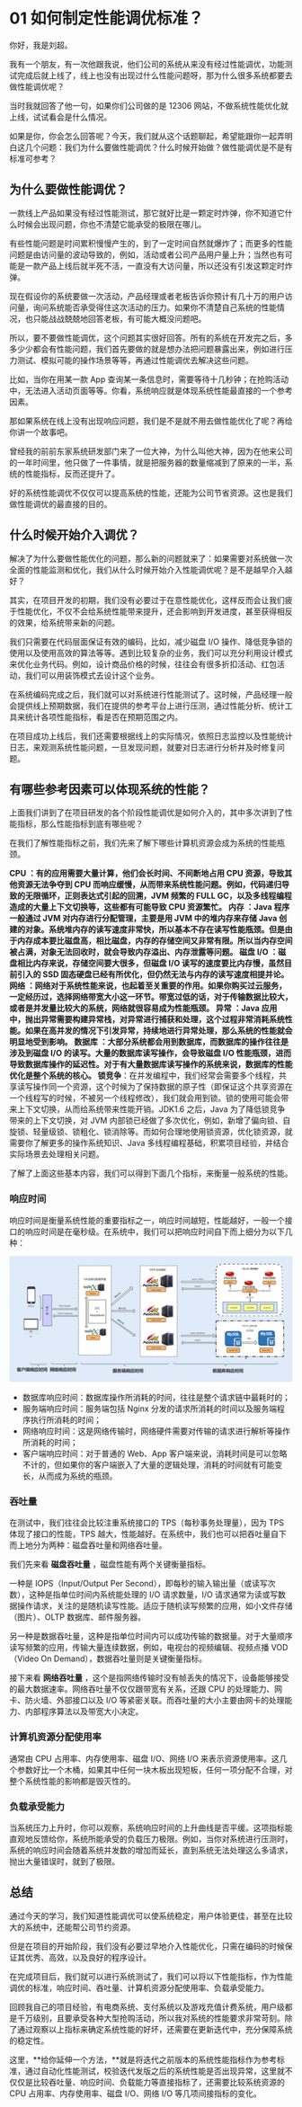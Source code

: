 # 01 如何制定性能调优标准？

你好，我是刘超。

我有一个朋友，有一次他跟我说，他们公司的系统从来没有经过性能调优，功能测试完成后就上线了，线上也没有出现过什么性能问题呀，那为什么很多系统都要去做性能调优呢？

当时我就回答了他一句，如果你们公司做的是 12306 网站，不做系统性能优化就上线，试试看会是什么情况。

如果是你，你会怎么回答呢？今天，我们就从这个话题聊起，希望能跟你一起弄明白这几个问题：我们为什么要做性能调优？什么时候开始做？做性能调优是不是有标准可参考？

## 为什么要做性能调优？

一款线上产品如果没有经过性能测试，那它就好比是一颗定时炸弹，你不知道它什么时候会出现问题，你也不清楚它能承受的极限在哪儿。

有些性能问题是时间累积慢慢产生的，到了一定时间自然就爆炸了；而更多的性能问题是由访问量的波动导致的，例如，活动或者公司产品用户量上升；当然也有可能是一款产品上线后就半死不活，一直没有大访问量，所以还没有引发这颗定时炸弹。

现在假设你的系统要做一次活动，产品经理或者老板告诉你预计有几十万的用户访问量，询问系统能否承受得住这次活动的压力。如果你不清楚自己系统的性能情况，也只能战战兢兢地回答老板，有可能大概没问题吧。

所以，要不要做性能调优，这个问题其实很好回答。所有的系统在开发完之后，多多少少都会有性能问题，我们首先要做的就是想办法把问题暴露出来，例如进行压力测试、模拟可能的操作场景等等，再通过性能调优去解决这些问题。

比如，当你在用某一款 App 查询某一条信息时，需要等待十几秒钟；在抢购活动中，无法进入活动页面等等。你看，系统响应就是体现系统性能最直接的一个参考因素。

那如果系统在线上没有出现响应问题，我们是不是就不用去做性能优化了呢？再给你讲一个故事吧。

曾经我的前前东家系统研发部门来了一位大神，为什么叫他大神，因为在他来公司的一年时间里，他只做了一件事情，就是把服务器的数量缩减到了原来的一半，系统的性能指标，反而还提升了。

好的系统性能调优不仅仅可以提高系统的性能，还能为公司节省资源。这也是我们做性能调优的最直接的目的。

## 什么时候开始介入调优？

解决了为什么要做性能优化的问题，那么新的问题就来了：如果需要对系统做一次全面的性能监测和优化，我们从什么时候开始介入性能调优呢？是不是越早介入越好？

其实，在项目开发的初期，我们没有必要过于在意性能优化，这样反而会让我们疲于性能优化，不仅不会给系统性能带来提升，还会影响到开发进度，甚至获得相反的效果，给系统带来新的问题。

我们只需要在代码层面保证有效的编码，比如，减少磁盘 I/O 操作、降低竞争锁的使用以及使用高效的算法等等。遇到比较复杂的业务，我们可以充分利用设计模式来优化业务代码。例如，设计商品价格的时候，往往会有很多折扣活动、红包活动，我们可以用装饰模式去设计这个业务。

在系统编码完成之后，我们就可以对系统进行性能测试了。这时候，产品经理一般会提供线上预期数据，我们在提供的参考平台上进行压测，通过性能分析、统计工具来统计各项性能指标，看是否在预期范围之内。

在项目成功上线后，我们还需要根据线上的实际情况，依照日志监控以及性能统计日志，来观测系统性能问题，一旦发现问题，就要对日志进行分析并及时修复问题。

## 有哪些参考因素可以体现系统的性能？

上面我们讲到了在项目研发的各个阶段性能调优是如何介入的，其中多次讲到了性能指标，那么性能指标到底有哪些呢？

在我们了解性能指标之前，我们先来了解下哪些计算机资源会成为系统的性能瓶颈。

**CPU **：有的应用需要大量计算，他们会长时间、不间断地占用 CPU 资源，导致其他资源无法争夺到 CPU 而响应缓慢，从而带来系统性能问题。例如，代码递归导致的无限循环，正则表达式引起的回溯，JVM 频繁的 FULL GC，以及多线程编程造成的大量上下文切换等，这些都有可能导致 CPU 资源繁忙。** 内存 **：Java 程序一般通过 JVM 对内存进行分配管理，主要是用 JVM 中的堆内存来存储 Java 创建的对象。系统堆内存的读写速度非常快，所以基本不存在读写性能瓶颈。但是由于内存成本要比磁盘高，相比磁盘，内存的存储空间又非常有限。所以当内存空间被占满，对象无法回收时，就会导致内存溢出、内存泄露等问题。** 磁盘 I/O **：磁盘相比内存来说，存储空间要大很多，但磁盘 I/O 读写的速度要比内存慢，虽然目前引入的 SSD 固态硬盘已经有所优化，但仍然无法与内存的读写速度相提并论。** 网络 **：网络对于系统性能来说，也起着至关重要的作用。如果你购买过云服务，一定经历过，选择网络带宽大小这一环节。带宽过低的话，对于传输数据比较大，或者是并发量比较大的系统，网络就很容易成为性能瓶颈。** 异常 **：Java 应用中，抛出异常需要构建异常栈，对异常进行捕获和处理，这个过程非常消耗系统性能。如果在高并发的情况下引发异常，持续地进行异常处理，那么系统的性能就会明显地受到影响。** 数据库 **：大部分系统都会用到数据库，而数据库的操作往往是涉及到磁盘 I/O 的读写。大量的数据库读写操作，会导致磁盘 I/O 性能瓶颈，进而导致数据库操作的延迟性。对于有大量数据库读写操作的系统来说，数据库的性能优化是整个系统的核心。** 锁竞争**：在并发编程中，我们经常会需要多个线程，共享读写操作同一个资源，这个时候为了保持数据的原子性（即保证这个共享资源在一个线程写的时候，不被另一个线程修改），我们就会用到锁。锁的使用可能会带来上下文切换，从而给系统带来性能开销。JDK1.6 之后，Java 为了降低锁竞争带来的上下文切换，对 JVM 内部锁已经做了多次优化，例如，新增了偏向锁、自旋锁、轻量级锁、锁粗化、锁消除等。而如何合理地使用锁资源，优化锁资源，就需要你了解更多的操作系统知识、Java 多线程编程基础，积累项目经验，并结合实际场景去处理相关问题。

了解了上面这些基本内容，我们可以得到下面几个指标，来衡量一般系统的性能。

### 响应时间

响应时间是衡量系统性能的重要指标之一，响应时间越短，性能越好，一般一个接口的响应时间是在毫秒级。在系统中，我们可以把响应时间自下而上细分为以下几种：

![img](assets/7b9946fd1a3512ded6d2ab0e563870f7.jpg)

- 数据库响应时间：数据库操作所消耗的时间，往往是整个请求链中最耗时的；
- 服务端响应时间：服务端包括 Nginx 分发的请求所消耗的时间以及服务端程序执行所消耗的时间；
- 网络响应时间：这是网络传输时，网络硬件需要对传输的请求进行解析等操作所消耗的时间；
- 客户端响应时间：对于普通的 Web、App 客户端来说，消耗时间是可以忽略不计的，但如果你的客户端嵌入了大量的逻辑处理，消耗的时间就有可能变长，从而成为系统的瓶颈。

### 吞吐量

在测试中，我们往往会比较注重系统接口的 TPS（每秒事务处理量），因为 TPS 体现了接口的性能，TPS 越大，性能越好。在系统中，我们也可以把吞吐量自下而上地分为两种：磁盘吞吐量和网络吞吐量。

我们先来看 **磁盘吞吐量** ，磁盘性能有两个关键衡量指标。

一种是 IOPS（Input/Output Per Second），即每秒的输入输出量（或读写次数），这种是指单位时间内系统能处理的 I/O 请求数量，I/O 请求通常为读或写数据操作请求，关注的是随机读写性能。适应于随机读写频繁的应用，如小文件存储（图片）、OLTP 数据库、邮件服务器。

另一种是数据吞吐量，这种是指单位时间内可以成功传输的数据量。对于大量顺序读写频繁的应用，传输大量连续数据，例如，电视台的视频编辑、视频点播 VOD（Video On Demand），数据吞吐量则是关键衡量指标。

接下来看 **网络吞吐量** ，这个是指网络传输时没有帧丢失的情况下，设备能够接受的最大数据速率。网络吞吐量不仅仅跟带宽有关系，还跟 CPU 的处理能力、网卡、防火墙、外部接口以及 I/O 等紧密关联。而吞吐量的大小主要由网卡的处理能力、内部程序算法以及带宽大小决定。

### 计算机资源分配使用率

通常由 CPU 占用率、内存使用率、磁盘 I/O、网络 I/O 来表示资源使用率。这几个参数好比一个木桶，如果其中任何一块木板出现短板，任何一项分配不合理，对整个系统性能的影响都是毁灭性的。

### 负载承受能力

当系统压力上升时，你可以观察，系统响应时间的上升曲线是否平缓。这项指标能直观地反馈给你，系统所能承受的负载压力极限。例如，当你对系统进行压测时，系统的响应时间会随着系统并发数的增加而延长，直到系统无法处理这么多请求，抛出大量错误时，就到了极限。

## 总结

通过今天的学习，我们知道性能调优可以使系统稳定，用户体验更佳，甚至在比较大的系统中，还能帮公司节约资源。

但是在项目的开始阶段，我们没有必要过早地介入性能优化，只需在编码的时候保证其优秀、高效，以及良好的程序设计。

在完成项目后，我们就可以进行系统测试了，我们可以将以下性能指标，作为性能调优的标准，响应时间、吞吐量、计算机资源分配使用率、负载承受能力。

回顾我自己的项目经验，有电商系统、支付系统以及游戏充值计费系统，用户级都是千万级别，且要承受各种大型抢购活动，所以我对系统的性能要求非常苛刻。除了通过观察以上指标来确定系统性能的好坏，还需要在更新迭代中，充分保障系统的稳定性。

这里，\*\*给你延伸一个方法，\*\*就是将迭代之前版本的系统性能指标作为参考标准，通过自动化性能测试，校验迭代发版之后的系统性能是否出现异常，这里就不仅仅是比较吞吐量、响应时间、负载能力等直接指标了，还需要比较系统资源的 CPU 占用率、内存使用率、磁盘 I/O、网络 I/O 等几项间接指标的变化。
